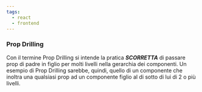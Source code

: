 ```yaml
---
tags:
  - react
  - frontend
---
```


### Prop Drilling

Con il termine Prop Drilling si intende la pratica ***SCORRETTA*** di passare prop di padre in figlio per molti livelli nella gerarchia dei componenti. Un esempio di Prop Drilling sarebbe, quindi, quello di un componente che inoltra una qualsiasi prop ad un componente figlio al di sotto di lui di 2 o più livelli.